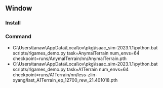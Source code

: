 ## Window
### Install
### Command
- C:\Users\tanaw\AppData\Local\ov\pkg\isaac_sim-2023.1.1\python.bat scripts/rlgames_demo.py task=AnymalTerrain num_envs=64 checkpoint=runs/AnymalTerrain/nn/AnymalTerrain.pth
- C:\Users\tanaw\AppData\Local\ov\pkg\isaac_sim-2023.1.1\python.bat scripts/rlgames_demo.py task=A1Terrain num_envs=64 checkpoint=runs/A1Terrain/nn/less-zlin-xyang/last_A1Terrain_ep_12700_rew_21.401018.pth

